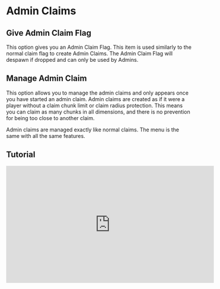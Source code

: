 # Admin Claims

## Give Admin Claim Flag
This option gives you an Admin Claim Flag. This item is used similarly to the normal claim flag to create Admin Claims. The Admin Claim Flag will despawn if dropped and can only be used by Admins.

## Manage Admin Claim
This option allows you to manage the admin claims and only appears once you have started an admin claim. Admin claims are created as if it were a player without a claim chunk limit or claim radius protection. This means you can claim as many chunks in all dimensions, and there is no prevention for being too close to another claim.

Admin claims are managed exactly like normal claims. The menu is the same with all the same features.

## Tutorial
<iframe width="560" height="315" src="https://www.youtube.com/embed/f9dQegArmWI?si=1x6ZLxJJP_ddEdNM&amp;start=742" title="YouTube video player" frameborder="0" allow="accelerometer; autoplay; clipboard-write; encrypted-media; gyroscope; picture-in-picture; web-share" referrerpolicy="strict-origin-when-cross-origin" allowfullscreen></iframe>